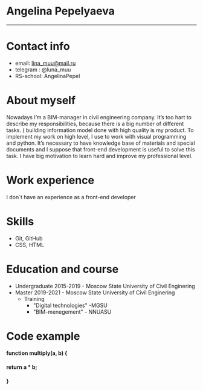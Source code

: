 # Angelina Pepelyaeva
--------
# Contact info

* email: lina_muu@mail.ru
* telegram : @luna_muu
* RS-school: AngelinaPepel
# About myself
Nowadays I’m a BIM-manager in civil engineering company. It’s too hart to describe my responsibilities, because there is a big number of different tasks. ( building information model done with high quality is my product. To implement my work on high level, I use to work with visual programming and python. It’s necessary to have knowledge base of materials and special documents and I suppose that front-end development is useful to solve this task. I have big motivation to learn hard and improve my professional level.
# Work experience

I don`t have an experience as a front-end developer

# Skills

* Git, GitHub
* CSS, HTML
# Education and course

* Undergraduate
2015-2019 - Moscow State University of Civil Enginering 
* Master
2019-2021 - Moscow State University of Civil Enginering
   * Training
      * "Digital technologies" -MGSU
      * "BIM-menegement" - NNUASU

# Code example

#### function multiply(a, b) {
  #### return a * b;
#### }